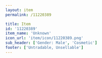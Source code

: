 ```yaml
---
layout: item
permalink: /11220389

title: Item
id: '11220389'
item_name: 'Unknown'
icon_url: 'item/icon/11220389.png'
sub_header: ['Gender: Male', 'Cosmetic']
footer: ['Untradable, Unsellable']
---
```

